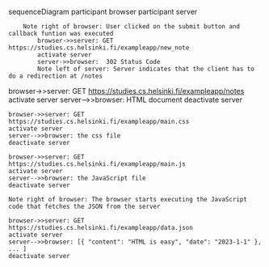 sequenceDiagram
    participant browser
    participant server

   
        Note right of browser: User clicked on the submit button and callback funtion was executed
            browser->>server: GET https://studies.cs.helsinki.fi/exampleapp/new_note
            activate server 
            server->>browser:  302 Status Code
            Note left of server: Server indicates that the client has to do a redirection at /notes


browser->>server: GET https://studies.cs.helsinki.fi/exampleapp/notes
    activate server
    server-->>browser: HTML document
    deactivate server

    browser->>server: GET https://studies.cs.helsinki.fi/exampleapp/main.css
    activate server
    server-->>browser: the css file
    deactivate server

    browser->>server: GET https://studies.cs.helsinki.fi/exampleapp/main.js
    activate server
    server-->>browser: the JavaScript file
    deactivate server

    Note right of browser: The browser starts executing the JavaScript code that fetches the JSON from the server

    browser->>server: GET https://studies.cs.helsinki.fi/exampleapp/data.json
    activate server
    server-->>browser: [{ "content": "HTML is easy", "date": "2023-1-1" }, ... ]
    deactivate server
